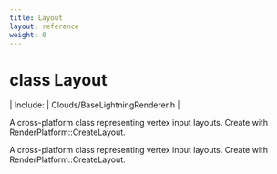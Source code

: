 ```yaml
---
title: Layout
layout: reference
weight: 0
---
```

class Layout
===

| Include: | Clouds/BaseLightningRenderer.h |

A cross-platform class representing vertex input layouts. Create with RenderPlatform::CreateLayout.
  



A cross-platform class representing vertex input layouts. Create with RenderPlatform::CreateLayout.
  

